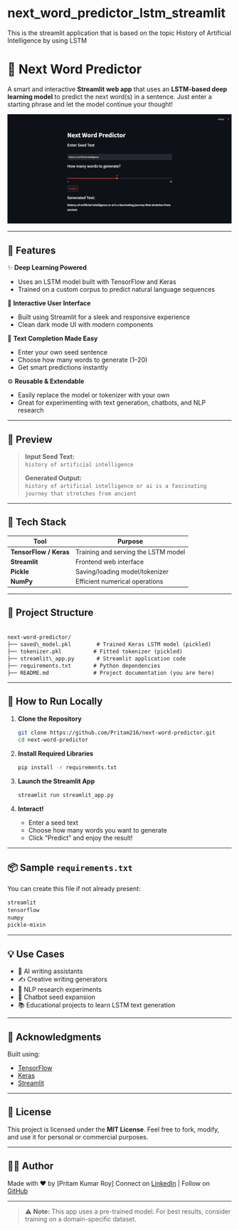 # next_word_predictor_lstm_streamlit

This is the streamlit application that is based on the topic History of Artificial Intelligence by using LSTM

# 🧠 Next Word Predictor

A smart and interactive **Streamlit web app** that uses an **LSTM-based deep learning model** to predict the next word(s) in a sentence. Just enter a starting phrase and let the model continue your thought!

![Demo Screenshot](image.png)

---

## 🌟 Features

✨ **Deep Learning Powered**

- Uses an LSTM model built with TensorFlow and Keras
- Trained on a custom corpus to predict natural language sequences

🎯 **Interactive User Interface**

- Built using Streamlit for a sleek and responsive experience
- Clean dark mode UI with modern components

📝 **Text Completion Made Easy**

- Enter your own seed sentence
- Choose how many words to generate (1–20)
- Get smart predictions instantly

⚙️ **Reusable & Extendable**

- Easily replace the model or tokenizer with your own
- Great for experimenting with text generation, chatbots, and NLP research

---

## 📸 Preview

> **Input Seed Text:**  
> `history of artificial intelligence`
>
> **Generated Output:**  
> `history of artificial intelligence or ai is a fascinating journey that stretches from ancient`

---

## 🧰 Tech Stack

| Tool                   | Purpose                             |
| ---------------------- | ----------------------------------- |
| **TensorFlow / Keras** | Training and serving the LSTM model |
| **Streamlit**          | Frontend web interface              |
| **Pickle**             | Saving/loading model/tokenizer      |
| **NumPy**              | Efficient numerical operations      |

---

## 📁 Project Structure

```

next-word-predictor/
├── saved\_model.pkl        # Trained Keras LSTM model (pickled)
├── tokenizer.pkl          # Fitted tokenizer (pickled)
├── streamlit\_app.py       # Streamlit application code
├── requirements.txt       # Python dependencies
├── README.md              # Project documentation (you are here)

```

---

## 🚀 How to Run Locally

1. **Clone the Repository**
   ```bash
   git clone https://github.com/Pritam216/next-word-predictor.git
   cd next-word-predictor
   ```


2. **Install Required Libraries**

   ```bash
   pip install -r requirements.txt
   ```

3. **Launch the Streamlit App**

   ```bash
   streamlit run streamlit_app.py
   ```

4. **Interact!**

   * Enter a seed text
   * Choose how many words you want to generate
   * Click “Predict” and enjoy the result!

---

## 📦 Sample `requirements.txt`

You can create this file if not already present:

```txt
streamlit
tensorflow
numpy
pickle-mixin
```

---

## 💡 Use Cases

* 🤖 AI writing assistants
* ✍️ Creative writing generators
* 🧠 NLP research experiments
* 💬 Chatbot seed expansion
* 📚 Educational projects to learn LSTM text generation

---

## 🙌 Acknowledgments

Built using:

* [TensorFlow](https://www.tensorflow.org/)
* [Keras](https://keras.io/)
* [Streamlit](https://streamlit.io/)

---

## 📃 License

This project is licensed under the **MIT License**.
Feel free to fork, modify, and use it for personal or commercial purposes.

---

## 👨‍💻 Author

Made with ❤️ by \[Pritam Kumar Roy]
Connect on [LinkedIn](https://www.linkedin.com/in/pritamkumarroy/) | Follow on [GitHub](https://github.com/Pritam216)

---

> ⚠️ **Note:** This app uses a pre-trained model. For best results, consider training on a domain-specific dataset.

```
